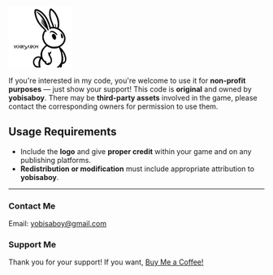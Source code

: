 <img src="https://github.com/yobisaboy/Resume/blob/main/yobisaboyLogo.png" alt="yobisaboy Logo" height="120" />

If you're interested in my code, you're welcome to use it for **non-profit purposes** — just show your support!
This code is **original** and owned by **yobisaboy**. There may be **third-party assets** involved in the game, please contact the corresponding owners for permission to use them.

## Usage Requirements
- Include the **logo** and give **proper credit** within your game and on any publishing platforms.
- **Redistribution or modification** must include appropriate attribution to **yobisaboy**.

---

### Contact Me  
Email: [yobisaboy@gmail.com](mailto:yobisaboy@gmail.com)
### Support Me  
Thank you for your support! If you want, [Buy Me a Coffee!](https://buymeacoffee.com/yobisaboy) 
